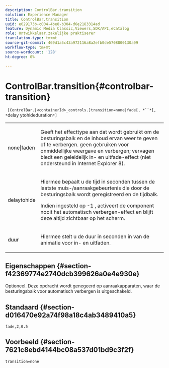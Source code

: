 ```yaml
---
description: ControlBar.transition
solution: Experience Manager
title: ControlBar.transition
uuid: e029173b-c004-4be8-b304-d6e2183314ad
feature: Dynamic Media Classic,Viewers,SDK/API,eCatalog
role: Ontwikkelaar,zakelijke praktiserer
translation-type: tm+mt
source-git-commit: 469d1a5c43a972116a8a2efb0de5708800130a99
workflow-type: tm+mt
source-wordcount: '128'
ht-degree: 0%

---
```



# ControlBar.transition{#controlbar-transition}

` [ControlBar.|<containerId>_controls.]transition=none|fade[, *``*[, *`delay ytohideduration`*]`

<table id="table_F71AA834FE494949A2D4B569EA5E721F"> 
 <tbody> 
  <tr> 
   <td colname="col1"> <p> <span class="codeph"> none|faden  </span> </p> </td> 
   <td colname="col2"> <p> Geeft het effecttype aan dat wordt gebruikt om de besturingsbalk en de inhoud ervan weer te geven of te verbergen. <span class="codeph"> geen </span> gebruiken voor onmiddellijke weergave en verbergen; <span class="codeph"> vervagen </span> biedt een geleidelijk in- en uitfade-effect (niet ondersteund in Internet Explorer 8). </p> </td> 
  </tr> 
  <tr> 
   <td colname="col1"> <p> <span class="codeph"> <span class="varname"> delaytohide  </span> </span> </p> </td> 
   <td colname="col2"> <p> Hiermee bepaalt u de tijd in seconden tussen de laatste muis-/aanraakgebeurtenis die door de besturingsbalk wordt geregistreerd en de tijdbalk. </p> <p> Indien ingesteld op <span class="codeph"> -1 </span>, activeert de component nooit het automatisch verbergen-effect en blijft deze altijd zichtbaar op het scherm. </p> </td> 
  </tr> 
  <tr> 
   <td colname="col1"> <p> <span class="codeph"> <span class="varname"> duur  </span> </span> </p> </td> 
   <td colname="col2"> <p> Hiermee stelt u de duur in seconden in van de animatie voor in- en uitfaden. </p> </td> 
  </tr> 
 </tbody> 
</table>

## Eigenschappen {#section-f42369774e2740dcb399626a0e4e930e}

Optioneel. Deze opdracht wordt genegeerd op aanraakapparaten, waar de besturingsbalk voor automatisch verbergen is uitgeschakeld.

## Standaard {#section-d016470e92a74f98a18c4ab3489410a5}

`fade,2,0.5`

## Voorbeeld {#section-7621c8ebd4144bc08a537d01bd9c3f2f}

`transition=none`
